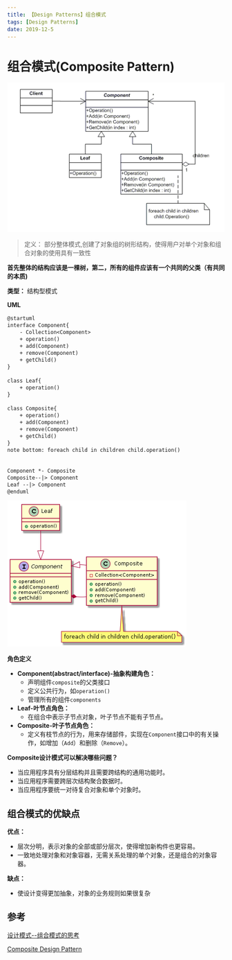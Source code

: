 ```yaml
---
title: 【Design Patterns】组合模式
tags: [Design Patterns]
date: 2019-12-5
---
```


# 组合模式(Composite Pattern)

![](../img/composite-design-pattern.png)

> 定义： 部分整体模式,创建了对象组的树形结构，使得用户对单个对象和组合对象的使用具有一致性

**首先整体的结构应该是一棵树，第二，所有的组件应该有一个共同的父类（有共同的本质)**

**类型：** 结构型模式

**UML**

```plantuml
@startuml
interface Component{
    - Collection<Component>
    + operation()
    + add(Component)
    + remove(Component)
    + getChild()
}

class Leaf{
    + operation()
}

class Composite{
    + operation()
    + add(Component)
    + remove(Component)
    + getChild()
}
note bottom: foreach child in children child.operation()


Component *- Composite
Composite--|> Component
Leaf --|> Component
@enduml
```

![](../img/composite-uml.png)


**角色定义**

- **Component(abstract/interface)-抽象构建角色：** 
    - 声明组件`composite`的父类接口
    - 定义公共行为，如`operation()`
    - 管理所有的组件`components`
- **Leaf-叶节点角色：** 
    - 在组合中表示子节点对象，叶子节点不能有子节点。
- **Composite-叶子节点角色：** 
    - 定义有枝节点的行为，用来存储部件，实现在`Component`接口中的有关操作，如增加（`Add`）和删除（`Remove`）。



**Composite设计模式可以解决哪些问题？**

- 当应用程序具有分层结构并且需要跨结构的通用功能时。
- 当应用程序需要跨层次结构聚合数据时。
- 当应用程序要统一对待复合对象和单个对象时。



## 组合模式的优缺点

**优点：**
- 层次分明，表示对象的全部或部分层次，使得增加新构件也更容易。
- 一致地处理对象和对象容器，无需关系处理的单个对象，还是组合的对象容器。


**缺点：**
- 使设计变得更加抽象，对象的业务规则如果很复杂


## 参考
[设计模式--组合模式的思考](https://cloud.tencent.com/developer/article/1347596)

[Composite Design Pattern](https://howtodoinjava.com/design-patterns/structural/composite-design-pattern/)

